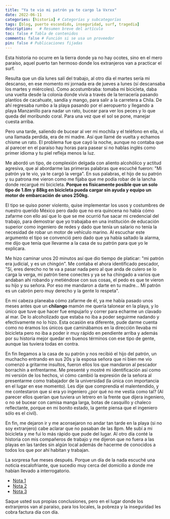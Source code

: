 ```yaml
---
title: "Ya te vio mi patrón ya te cargo la Vxrxx"
date: 2022-06-11
categories: [historia] # Categorías y subcategorías
tags: [blog, puerto escondido, inseguridad, surf, tragedia]
description:   # Resumen breve del artículo
toc: false # Tabla de contenidos
comments: false # Función si se usa un proveedor
pin: false # Publicaciones fijadas
---
```


Esta historia no ocurre en la tierra donde ya no hay ocotes, sino en el mero paraíso, aquel puerto tan hermoso donde los extranjeros van a practicar el surf.

Resulta que un día lunes salí del trabajo, al otro día el martes sería mi descanso, en ese momento mi jornada era de jueves a lunes (sí descansaba los martes y miércoles). Como acostumbraba: tomaba mi bicicleta, daba una vuelta desde la colonia donde vivía a través de la terracería pasando plantíos de cacahuate, sandía y mango, para salir a la carretera a Chila. De ahí regresaba rumbo a la playa pasando por el aeropuerto y llegando a playa Manzanillo para nadar un rato, bucear para ver los peces y lo que queda del moribundo coral. Para una vez que el sol se pone, manejar cuesta arriba.

Pero una tarde, saliendo de bucear al ver mi mochila y el teléfono en ella, vi una llamada perdida, era de mi madre. Así que llamé de vuelta y echamos chisme un rato. El problema fue que cayó la noche, aunque no contaba que al parecer en el paraíso hay horas para pasear si no hablas inglés como primer idioma y tu piel refleja menos la luz.

Me abordó un tipo, de complexión delgada con aliento alcohólico y actitud agresiva, que al abordarme las primeras palabras que escuché fueron: "Mi patrón ya te vio, ya te cargó la verga". En sus palabras, el hijo de su patrón y su patrona me vieron como me fijaba que me podía robar de la lancha donde recargué mi bicicleta. **Porque es físicamente posible que un solo tipo de 1.8m y 88kg en bicicleta pueda cargar sin ayuda y equipo un motor de embarcación de unos 250kg.**

El tipo se quiso poner violento, quise implementar los usos y costumbres de nuestro querido México pero dado que no era quincena no había cómo zafarme con ello así que lo que se me ocurrió fue sacar mi credencial del trabajo, para demostrar que yo trabajaba en una institución de educación superior como ingeniero de redes y dado que tenía un salario no tenía la necesidad de robar un motor de vehículo marino. Al escuchar este argumento el tipo se convenció pero dado que ya había saltado la alarma, me dijo que tenía que llevarme a la casa de su patrón para que yo le explicara.

Me hizo caminar unos 20 minutos así que dio tiempo de platicar: "mi patrón era judicial, y es un chingón". Me contaba el ahora identificado pescador, "Sí, eres derecho no te va a pasar nada pero al que anda de culero se lo carga la verga, mi patrón tiene conectes y ya se ha chingado a varios que andaban ahí robando y metiéndose con sus cosas, el pedo es que te vieron su hijo y su señora. Por eso me mandaron a darte en tu madre... Mi patrón es un cabrón pero muy derecho y la gente lo respeta".

En mi cabeza planeaba cómo zafarme de él, ya me había pasado unos meses antes que un **chilango** mamón me quería talonear en la playa, y lo único que tuve que hacer fue empujarlo y correr para echarme un clavado al mar. De lo alcoholizado que estaba no iba a poder seguirme nadando y efectivamente no lo hizo. Esta ocasión era diferente, pude darme cuenta como no éramos los únicos que caminábamos en la dirección llevaba mi bicicleta pero no iba a poder ir muy rápido en pendiente arriba y además por su historia mejor quedar en buenos términos con ese tipo de gente, aunque las tuviera todas en contra.

En fin llegamos a la casa de su patrón y nos recibió el hijo del patrón, un muchacho entrando en sus 20s y la esposa señora que ni bien me vio comenzó a gritarme insultos, fueron ellos los que mandaron al pescador borrachín a enfrentarme. Me presenté y mostré mi identificación así como mi versión de los hechos, vi cómo cambió la expresión de la señora al presentarme como trabajador de la universidad (la única con importancia en el lugar en ese momento). Les dije que comprendía el malentendido, y me contestaron que si era yo ingeniero ¿por qué no me vestía como tal? (Al parecer ellos querían que tuviera un letrero en la frente que dijera ingeniero, o no sé bucear con camisa manga larga, botas de casquillo y chaleco reflectante, porque en mi bonito estado, la gente piensa que el ingeniero sólo es el civil).

En fin, me dejaron ir y me aconsejaron no andar tan tarde en la playa (si no soy extranjero) cabe aclarar que no pasaban de las 8pm. Me subí a mi bicicleta y me fui lo más rápido que pude del lugar. Al otro día conté la historia con mis compañeros de trabajo y me dijeron que no fuera a las playas en las tardes sin algún local además de hacerme de conocidos a todos los que por ahí habitan y trabajan.

La sorpresa fue meses después. Porque un día de la nada escuché una noticia escalofriante, que sucedio muy cerca del domicilio a donde me habían llevado a interrogatorio.

- [Nota 1](https://www.eleconomista.com.mx/politica/Matan-a-ocho-de-una-familia-en-Puerto-Escondido-20160719-0040.html)
- [Nota 2](https://www.debate.com.mx/mexico/A-sangre-fria-asesinan-a-ocho-amigos-en-plena-reunion-20160720-0039.html)
- [Nota 3](https://www.eluniversal.com.mx/articulo/estados/2016/07/20/masacre-en-puerto-escondido-matan-8)

Saque usted sus propias conclusiones, pero en el lugar donde los extranjeros van al paraíso, para los locales, la pobreza y la inseguridad les cobra factura día con día.
